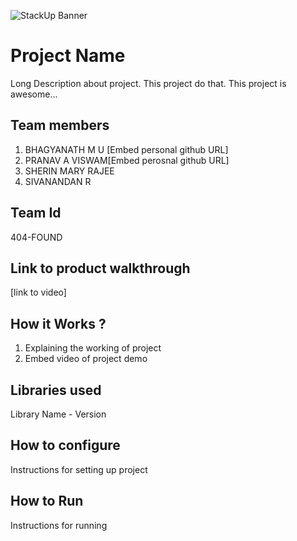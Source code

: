 ![StackUp Banner]([https://tinkerhub.frappe.cloud/files/stackup%20banner.jpeg])
# Project Name
Long Description about project. This project do that. This project is awesome...
## Team members
1. BHAGYANATH M U [Embed personal github URL]
2. PRANAV A VISWAM[Embed perosnal github URL]
3. SHERIN MARY RAJEE
4. SIVANANDAN R 
## Team Id
404-FOUND
## Link to product walkthrough
[link to video]
## How it Works ?
1. Explaining the working of project
2. Embed video of project demo
## Libraries used
Library Name - Version
## How to configure
Instructions for setting up project
## How to Run
Instructions for running
